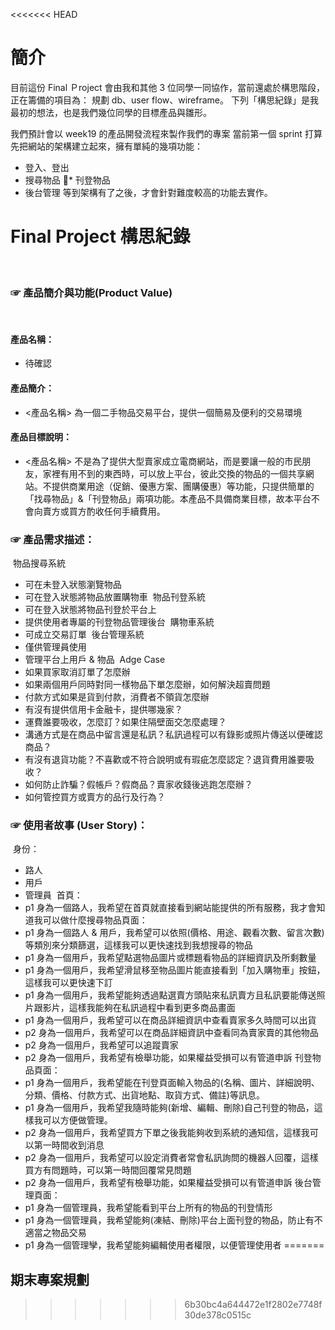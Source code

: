 <<<<<<< HEAD
# 簡介
目前這份 Final Ｐroject 會由我和其他 3 位同學一同協作，當前還處於構思階段，正在籌備的項目為： 規劃 db、user flow、wireframe。
下列「構思紀錄」是我最初的想法，也是我們幾位同學的目標產品與雛形。

我們預計會以 week19 的產品開發流程來製作我們的專案
當前第一個 sprint 打算先把網站的架構建立起來，擁有單純的幾項功能：
* 登入、登出
* 搜尋物品
* 刊登物品
* 後台管理
等到架構有了之後，才會針對難度較高的功能去實作。

# Final Project 構思紀錄
​
### ☞ 產品簡介與功能(Product Value)
​
#### 產品名稱：
* 待確認
​
#### 產品簡介：
* <產品名稱> 為一個二手物品交易平台，提供一個簡易及便利的交易環境
​
#### 產品目標說明：
* <產品名稱> 不是為了提供大型賣家成立電商網站，而是要讓一般的市民朋友，家裡有用不到的東西時，可以放上平台，彼此交換的物品的一個共享網站。不提供商業用途（促銷、優惠方案、團購優惠）等功能，只提供簡單的「找尋物品」&「刊登物品」兩項功能。本產品不具備商業目標，故本平台不會向賣方或買方酌收任何手續費用。
​
### ☞ 產品需求描述：
​
物品搜尋系統
* 可在未登入狀態瀏覽物品
* 可在登入狀態將物品放置購物車
​
物品刊登系統
* 可在登入狀態將物品刊登於平台上
* 提供使用者專屬的刊登物品管理後台
​
購物車系統
* 可成立交易訂單
​
後台管理系統
* 僅供管理員使用
* 管理平台上用戶 & 物品
​
Adge Case
* 如果買家取消訂單了怎麼辦
* 如果兩個用戶同時對同一樣物品下單怎麼辦，如何解決超賣問題
* 付款方式如果是貨到付款，消費者不領貨怎麼辦
* 有沒有提供信用卡金融卡，提供哪幾家？
* 運費誰要吸收，怎麼訂？如果住隔壁面交怎麼處理？
* 溝通方式是在商品中留言還是私訊？私訊過程可以有錄影或照片傳送以便確認商品？
* 有沒有退貨功能？不喜歡或不符合說明或有瑕疵怎麼認定？退貨費用誰要吸收？
* 如何防止詐騙？假帳戶？假商品？賣家收錢後逃跑怎麼辦？
* 如何管控買方或賣方的品行及行為？
​
​
### ☞ 使用者故事 (User Story)：
​
身份：
* 路人
* 用戶
* 管理員
​
首頁：
* p1 身為一個路人，我希望在首頁就直接看到網站能提供的所有服務，我才會知道我可以做什麼
​
搜尋物品頁面：
* p1 身為一個路人 & 用戶，我希望可以依照(價格、用途、觀看次數、留言次數)等類別來分類篩選，這樣我可以更快速找到我想搜尋的物品
* p1 身為一個用戶，我希望點選物品圖片或標題看物品的詳細資訊及所剩數量
* p1 身為一個用戶，我希望滑鼠移至物品圖片能直接看到「加入購物車」按鈕，這樣我可以更快速下訂
* p1 身為一個用戶，我希望能夠透過點選賣方頭貼來私訊賣方且私訊要能傳送照片跟影片，這樣我能夠在私訊過程中看到更多商品畫面
* p1 身為一個用戶，我希望可以在商品詳細資訊中查看賣家多久時間可以出貨
* p2 身為一個用戶，我希望可以在商品詳細資訊中查看同為賣家賣的其他物品
* p2 身為一個用戶，我希望可以追蹤賣家
* p2 身為一個用戶，我希望有檢舉功能，如果權益受損可以有管道申訴
​
刊登物品頁面：
* p1 身為一個用戶，我希望能在刊登頁面輸入物品的(名稱、圖片、詳細說明、分類、價格、付款方式、出貨地點、取貨方式、備註)等訊息。
* p1 身為一個用戶，我希望我隨時能夠(新增、編輯、刪除)自己刊登的物品，這樣我可以方便做管理。
* p2 身為一個用戶，我希望買方下單之後我能夠收到系統的通知信，這樣我可以第一時間收到消息 
* p2 身為一個用戶，我希望可以設定消費者常會私訊詢問的機器人回覆，這樣買方有問題時，可以第一時間回覆常見問題
* p2 身為一個用戶，我希望有檢舉功能，如果權益受損可以有管道申訴
​
後台管理頁面：
* p1 身為一個管理員，我希望能看到平台上所有的物品的刊登情形
* p1 身為一個管理員，我希望能夠(凍結、刪除)平台上面刊登的物品，防止有不適當之物品交易
* p1 身為一個管理孿，我希望能夠編輯使用者權限，以便管理使用者
​
=======
## 期末專案規劃

>>>>>>> 6b30bc4a644472e1f2802e7748f30de378c0515c
